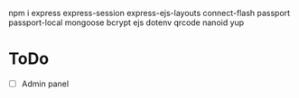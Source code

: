 npm i express express-session express-ejs-layouts connect-flash passport passport-local mongoose bcrypt ejs dotenv qrcode nanoid yup

# ToDo

- [ ] Admin panel
